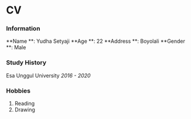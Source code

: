 # CV

### Information
**Name		**: Yudha Setyaji
**Age		**: 22
**Address	**: Boyolali
**Gender	**: Male

### Study History
Esa Unggul University *2016 - 2020*

### Hobbies
1. Reading
2. Drawing
